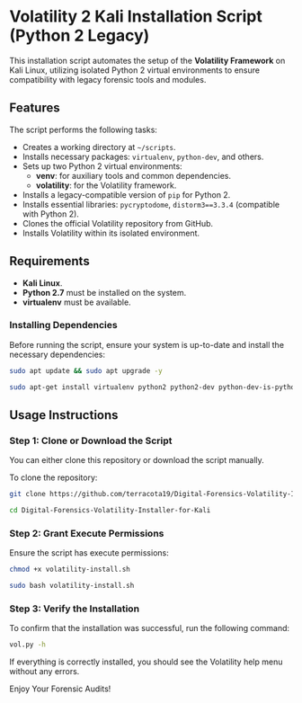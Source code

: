 # Volatility 2 Kali Installation Script (Python 2 Legacy)

This installation script automates the setup of the **Volatility Framework** on Kali Linux, utilizing isolated Python 2 virtual environments to ensure compatibility with legacy forensic tools and modules.

## Features

The script performs the following tasks:

- Creates a working directory at `~/scripts`.
- Installs necessary packages: `virtualenv`, `python-dev`, and others.
- Sets up two Python 2 virtual environments:
  - **venv**: for auxiliary tools and common dependencies.
  - **volatility**: for the Volatility framework.
- Installs a legacy-compatible version of `pip` for Python 2.
- Installs essential libraries: `pycryptodome`, `distorm3==3.3.4` (compatible with Python 2).
- Clones the official Volatility repository from GitHub.
- Installs Volatility within its isolated environment.

## Requirements

- **Kali Linux**.
- **Python 2.7** must be installed on the system.
- **virtualenv** must be available.

### Installing Dependencies

Before running the script, ensure your system is up-to-date and install the necessary dependencies:

```bash
sudo apt update && sudo apt upgrade -y
```
```bash
sudo apt-get install virtualenv python2 python2-dev python-dev-is-python3 git build-essential libssl-dev libffi-dev python2.7-dev -y
```
## Usage Instructions

### Step 1: Clone or Download the Script

You can either clone this repository or download the script manually.

To clone the repository:

```bash
git clone https://github.com/terracota19/Digital-Forensics-Volatility-Installer-for-Kali.git
```
```bash
cd Digital-Forensics-Volatility-Installer-for-Kali
```

### Step 2: Grant Execute Permissions

Ensure the script has execute permissions:

```bash
chmod +x volatility-install.sh
```
```bash
sudo bash volatility-install.sh
```
### Step 3: Verify the Installation
To confirm that the installation was successful, run the following command:

```bash
vol.py -h
```
If everything is correctly installed, you should see the Volatility help menu without any errors.

Enjoy Your Forensic Audits!
